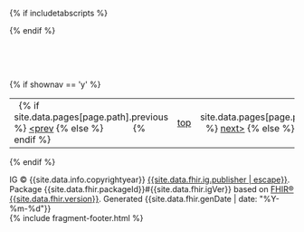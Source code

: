 

<script type="text/javascript" src="{{site.data.info.assets}}assets/js/jquery.js"> </script>
<script type="text/javascript" src="{{site.data.info.assets}}assets/js/jquery-ui.min.js"> </script>
{% if includetabscripts %}
  <script type="text/javascript" src="{{site.data.info.assets}}assets/js/tabs.js"> </script>
{% endif %}
<script type="text/javascript" src="{{site.data.info.assets}}assets/js/window-hash.js"> </script>

<div style="height: 4rem;"> </div>
<div id="segment-footer" igtool="footer" class="segment"><!-- segment-footer -->
<div class="container"><!-- container -->
{% if shownav == 'y' %}
<div style="background-color:var(--footer-nav-bg-color)">
  <table style="width:100%">
    <tbody>
      <tr>
        <td style="text-align:left">&#xA0;
{% if site.data.pages[page.path].previous %}
          <a href="{{site.data.pages[page.path].previous}}">&lt;prev</a>
{% else %}
          <span style="visibility:hidden">&lt;prev</span>
{% endif %}
        </td>
        <td style="text-align:center">
          <a href="#top">top</a>
        </td>
        <td style="text-align:right">&#xA0;
{% if site.data.pages[page.path].next %}
          <a href="{{site.data.pages[page.path].next}}">next&gt;</a>
{% else %}
          <span style="visibility:hidden">next&gt;</span>
{% endif %}
        </td>
      </tr>
    </tbody>
  </table>
</div>
{% endif %}
<div class="inner-wrapper">
  <p>
    IG &#169; {{site.data.info.copyrightyear}} <a style="color:var(--footer-hyperlink-text-color)" href="{{site.data.fhir.ig.contact[0].telecom[0]}}">{{site.data.fhir.ig.publisher | escape}}</a>.  Package {{site.data.fhir.packageId}}#{{site.data.fhir.igVer}} based on <a style="color: var(--footer-hyperlink-text-color)" href="{{site.data.fhir.path}}">FHIR® {{site.data.fhir.version}}</a>. Generated <span title="{{site.data.fhir.genDate}}">{{site.data.fhir.genDate | date: "%Y-%m-%d"}}</span>
    <br/>
    <span style="color: var(--footer-highlight-text-color)"></span>
      {% include fragment-footer.html %}
    </span>
  </p>
</div><!-- /inner-wrapper -->
</div><!-- /container -->
</div><!-- /segment-footer -->
<div id="segment-post-footer" class="segment hidden"><!-- segment-post-footer -->
<div class="container"><!-- container -->
</div><!-- /container -->
</div><!-- /segment-post-footer -->


</div>